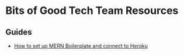 # Bits of Good Tech Team Resources

## Guides

* [How to set up MERN Boilerplate and connect to Heroku](./boilerplate.md)
